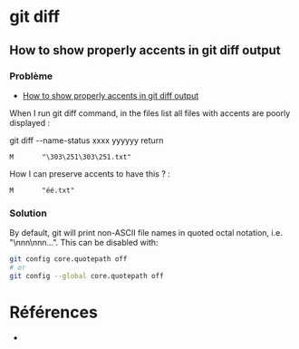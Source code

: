 # git diff


## How to show properly accents in git diff output

### Problème 
- [How to show properly accents in git diff output](https://stackoverflow.com/questions/29667339/how-to-show-properly-accents-in-git-diff-output)


When I run git diff command, in the files list all files with accents are poorly displayed :

 git diff --name-status xxxx yyyyyy
return

```
M       "\303\251\303\251.txt"
```

How I can preserve accents to have this ? :

```
M       "éé.txt"
```

### Solution

By default, git will print non-ASCII file names in quoted octal notation, i.e. "\nnn\nnn...".
This can be disabled with:


```bash
git config core.quotepath off   
# or
git config --global core.quotepath off

```


# Références
- []()